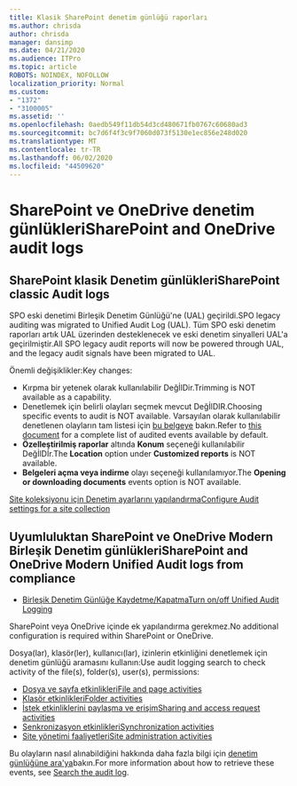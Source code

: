 ```yaml
---
title: Klasik SharePoint denetim günlüğü raporları
ms.author: chrisda
author: chrisda
manager: dansimp
ms.date: 04/21/2020
ms.audience: ITPro
ms.topic: article
ROBOTS: NOINDEX, NOFOLLOW
localization_priority: Normal
ms.custom:
- "1372"
- "3100005"
ms.assetid: ''
ms.openlocfilehash: 0aedb549f11db54d3cd480671fb0767c60680ad3
ms.sourcegitcommit: bc7d6f4f3c9f7060d073f5130e1ec856e248d020
ms.translationtype: MT
ms.contentlocale: tr-TR
ms.lasthandoff: 06/02/2020
ms.locfileid: "44509620"
---
```

# <a name="sharepoint-and-onedrive-audit-logs"></a><span data-ttu-id="8f98b-102">SharePoint ve OneDrive denetim günlükleri</span><span class="sxs-lookup"><span data-stu-id="8f98b-102">SharePoint and OneDrive audit logs</span></span>

## <a name="sharepoint-classic-audit-logs"></a><span data-ttu-id="8f98b-103">SharePoint klasik Denetim günlükleri</span><span class="sxs-lookup"><span data-stu-id="8f98b-103">SharePoint classic Audit logs</span></span>

<span data-ttu-id="8f98b-104">SPO eski denetimi Birleşik Denetim Günlüğü'ne (UAL) geçirildi.</span><span class="sxs-lookup"><span data-stu-id="8f98b-104">SPO legacy auditing was migrated to Unified Audit Log (UAL).</span></span> <span data-ttu-id="8f98b-105">Tüm SPO eski denetim raporları artık UAL üzerinden desteklenecek ve eski denetim sinyalleri UAL'a geçirilmiştir.</span><span class="sxs-lookup"><span data-stu-id="8f98b-105">All SPO legacy audit reports will now be powered through UAL, and the legacy audit signals have been migrated to UAL.</span></span>

<span data-ttu-id="8f98b-106">Önemli değişiklikler:</span><span class="sxs-lookup"><span data-stu-id="8f98b-106">Key changes:</span></span>

* <span data-ttu-id="8f98b-107">Kırpma bir yetenek olarak kullanılabilir DeğİlDir.</span><span class="sxs-lookup"><span data-stu-id="8f98b-107">Trimming is NOT available as a capability.</span></span>
* <span data-ttu-id="8f98b-108">Denetlemek için belirli olayları seçmek mevcut DeğİlDIR.</span><span class="sxs-lookup"><span data-stu-id="8f98b-108">Choosing specific events to audit is NOT available.</span></span> <span data-ttu-id="8f98b-109">Varsayılan olarak kullanılabilir denetlenen olayların tam listesi için [bu belgeye](https://docs.microsoft.com/microsoft-365/compliance/search-the-audit-log-in-security-and-compliance) bakın.</span><span class="sxs-lookup"><span data-stu-id="8f98b-109">Refer to [this document](https://docs.microsoft.com/microsoft-365/compliance/search-the-audit-log-in-security-and-compliance) for a complete list of audited events available by default.</span></span>
* <span data-ttu-id="8f98b-110">**Özelleştirilmiş raporlar** altında **Konum** seçeneği kullanılabilir DeğİlDİr.</span><span class="sxs-lookup"><span data-stu-id="8f98b-110">The **Location** option under **Customized reports** is NOT available.</span></span>
* <span data-ttu-id="8f98b-111">**Belgeleri açma veya indirme** olayı seçeneği kullanılamıyor.</span><span class="sxs-lookup"><span data-stu-id="8f98b-111">The **Opening or downloading documents** events option is NOT available.</span></span>

[<span data-ttu-id="8f98b-112">Site koleksiyonu için Denetim ayarlarını yapılandırma</span><span class="sxs-lookup"><span data-stu-id="8f98b-112">Configure Audit settings for a site collection</span></span>](https://support.office.com/article/Configure-audit-settings-for-a-site-collection-A9920C97-38C0-44F2-8BCB-4CF1E2AE22D2)

## <a name="sharepoint-and-onedrive-modern-unified-audit-logs-from-compliance"></a><span data-ttu-id="8f98b-113">Uyumluluktan SharePoint ve OneDrive Modern Birleşik Denetim günlükleri</span><span class="sxs-lookup"><span data-stu-id="8f98b-113">SharePoint and OneDrive Modern Unified Audit logs from compliance</span></span>

* [<span data-ttu-id="8f98b-114">Birleşik Denetim Günlüğe Kaydetme/Kapatma</span><span class="sxs-lookup"><span data-stu-id="8f98b-114">Turn on/off Unified Audit Logging</span></span>](https://docs.microsoft.com/microsoft-365/compliance/turn-audit-log-search-on-or-off) 

<span data-ttu-id="8f98b-115">SharePoint veya OneDrive içinde ek yapılandırma gerekmez.</span><span class="sxs-lookup"><span data-stu-id="8f98b-115">No additional configuration is required within SharePoint or OneDrive.</span></span>

<span data-ttu-id="8f98b-116">Dosya(lar), klasör(ler), kullanıcı(lar), izinlerin etkinliğini denetlemek için denetim günlüğü aramasını kullanın:</span><span class="sxs-lookup"><span data-stu-id="8f98b-116">Use audit logging search to check activity of the file(s), folder(s), user(s), permissions:</span></span>

* [<span data-ttu-id="8f98b-117">Dosya ve sayfa etkinlikleri</span><span class="sxs-lookup"><span data-stu-id="8f98b-117">File and page activities</span></span>](https://docs.microsoft.com/microsoft-365/compliance/search-the-audit-log-in-security-and-compliance)
* [<span data-ttu-id="8f98b-118">Klasör etkinlikleri</span><span class="sxs-lookup"><span data-stu-id="8f98b-118">Folder activities</span></span>](https://docs.microsoft.com/microsoft-365/compliance/search-the-audit-log-in-security-and-compliance#folder-activities)
* [<span data-ttu-id="8f98b-119">İstek etkinliklerini paylaşma ve erişim</span><span class="sxs-lookup"><span data-stu-id="8f98b-119">Sharing and access request activities</span></span>](https://docs.microsoft.com/microsoft-365/compliance/search-the-audit-log-in-security-and-compliance#sharing-and-access-request-activities)
* [<span data-ttu-id="8f98b-120">Senkronizasyon etkinlikleri</span><span class="sxs-lookup"><span data-stu-id="8f98b-120">Synchronization activities</span></span>](https://docs.microsoft.com/microsoft-365/compliance/search-the-audit-log-in-security-and-compliance#synchronization-activities)
* [<span data-ttu-id="8f98b-121">Site yönetimi faaliyetleri</span><span class="sxs-lookup"><span data-stu-id="8f98b-121">Site administration activities</span></span>](https://docs.microsoft.com/microsoft-365/compliance/search-the-audit-log-in-security-and-compliance#site-administration-activities)

<span data-ttu-id="8f98b-122">Bu olayların nasıl alınabildiğini hakkında daha fazla bilgi için [denetim günlüğüne ara'ya](https://docs.microsoft.com/microsoft-365/compliance/search-the-audit-log-in-security-and-compliance#search-the-audit-log)bakın.</span><span class="sxs-lookup"><span data-stu-id="8f98b-122">For more information about how to retrieve these events, see [Search the audit log](https://docs.microsoft.com/microsoft-365/compliance/search-the-audit-log-in-security-and-compliance#search-the-audit-log).</span></span>
